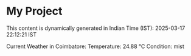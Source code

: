 # My Project

This content is dynamically generated in Indian Time (IST): 2025-03-17 22:12:21 IST


Current Weather in Coimbatore:
Temperature: 24.88 °C
Condition: mist
